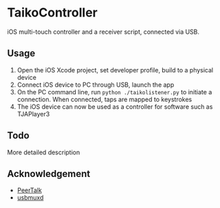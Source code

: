 # TaikoController

iOS multi-touch controller and a receiver script, connected via USB.

## Usage

1. Open the iOS Xcode project, set developer profile, build to a physical device
2. Connect iOS device to PC through USB, launch the app
3. On the PC command line, run `python ./taikolistener.py` to initiate a connection. When connected, taps are mapped to keystrokes
4. The iOS device can now be used as a controller for software such as TJAPlayer3

## Todo

More detailed description

## Acknowledgement

* [PeerTalk](https://github.com/rsms/peertalk)
* [usbmuxd](https://github.com/TestStudio/usbmuxd)
